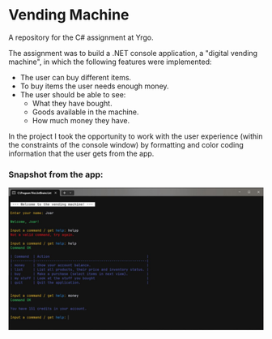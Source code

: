 # Vending Machine

A repository for the C# assignment at Yrgo.

The assignment was to build a .NET console application, a "digital vending machine", in which the following features
were implemented:

- The user can buy different items.
- To buy items the user needs enough money.
- The user should be able to see:
    - What they have bought.
    - Goods available in the machine.
    - How much money they have.

In the project I took the opportunity to work with the user experience (within the constraints of the console window) by
formatting and color coding information that the user gets from the app.

### Snapshot from the app:

![Vending-Machine](/assets/vending-machine-snapshot.JPG "screenshot from the app")
